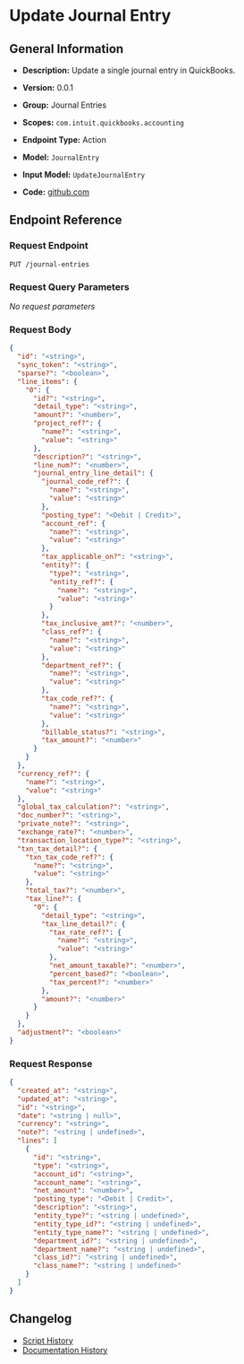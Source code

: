 <!-- BEGIN GENERATED CONTENT -->
# Update Journal Entry

## General Information

- **Description:** Update a single journal entry in QuickBooks.

- **Version:** 0.0.1
- **Group:** Journal Entries
- **Scopes:** `com.intuit.quickbooks.accounting`
- **Endpoint Type:** Action
- **Model:** `JournalEntry`
- **Input Model:** `UpdateJournalEntry`
- **Code:** [github.com](https://github.com/NangoHQ/integration-templates/tree/main/integrations/quickbooks/actions/update-journal-entry.ts)


## Endpoint Reference

### Request Endpoint

`PUT /journal-entries`

### Request Query Parameters

_No request parameters_

### Request Body

```json
{
  "id": "<string>",
  "sync_token": "<string>",
  "sparse?": "<boolean>",
  "line_items": {
    "0": {
      "id?": "<string>",
      "detail_type": "<string>",
      "amount?": "<number>",
      "project_ref?": {
        "name?": "<string>",
        "value": "<string>"
      },
      "description?": "<string>",
      "line_num?": "<number>",
      "journal_entry_line_detail": {
        "journal_code_ref?": {
          "name?": "<string>",
          "value": "<string>"
        },
        "posting_type": "<Debit | Credit>",
        "account_ref": {
          "name?": "<string>",
          "value": "<string>"
        },
        "tax_applicable_on?": "<string>",
        "entity?": {
          "type?": "<string>",
          "entity_ref?": {
            "name?": "<string>",
            "value": "<string>"
          }
        },
        "tax_inclusive_amt?": "<number>",
        "class_ref?": {
          "name?": "<string>",
          "value": "<string>"
        },
        "department_ref?": {
          "name?": "<string>",
          "value": "<string>"
        },
        "tax_code_ref?": {
          "name?": "<string>",
          "value": "<string>"
        },
        "billable_status?": "<string>",
        "tax_amount?": "<number>"
      }
    }
  },
  "currency_ref?": {
    "name?": "<string>",
    "value": "<string>"
  },
  "global_tax_calculation?": "<string>",
  "doc_number?": "<string>",
  "private_note?": "<string>",
  "exchange_rate?": "<number>",
  "transaction_location_type?": "<string>",
  "txn_tax_detail?": {
    "txn_tax_code_ref?": {
      "name?": "<string>",
      "value": "<string>"
    },
    "total_tax?": "<number>",
    "tax_line?": {
      "0": {
        "detail_type": "<string>",
        "tax_line_detail?": {
          "tax_rate_ref?": {
            "name?": "<string>",
            "value": "<string>"
          },
          "net_amount_taxable?": "<number>",
          "percent_based?": "<boolean>",
          "tax_percent?": "<number>"
        },
        "amount?": "<number>"
      }
    }
  },
  "adjustment?": "<boolean>"
}
```

### Request Response

```json
{
  "created_at": "<string>",
  "updated_at": "<string>",
  "id": "<string>",
  "date": "<string | null>",
  "currency": "<string>",
  "note?": "<string | undefined>",
  "lines": [
    {
      "id": "<string>",
      "type": "<string>",
      "account_id": "<string>",
      "account_name": "<string>",
      "net_amount": "<number>",
      "posting_type": "<Debit | Credit>",
      "description": "<string>",
      "entity_type?": "<string | undefined>",
      "entity_type_id?": "<string | undefined>",
      "entity_type_name?": "<string | undefined>",
      "department_id?": "<string | undefined>",
      "department_name?": "<string | undefined>",
      "class_id?": "<string | undefined>",
      "class_name?": "<string | undefined>"
    }
  ]
}
```

## Changelog

- [Script History](https://github.com/NangoHQ/integration-templates/commits/main/integrations/quickbooks/actions/update-journal-entry.ts)
- [Documentation History](https://github.com/NangoHQ/integration-templates/commits/main/integrations/quickbooks/actions/update-journal-entry.md)

<!-- END  GENERATED CONTENT -->

